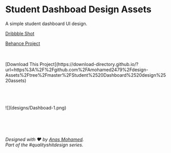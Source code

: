 # Student Dashboad Design Assets


A simple student dashboard UI design.



[Dribbble Shot](https://dribbble.com/shots/14057426-Student-Dashboard-Design) <br>

[Behance Project](https://www.behance.net/gallery/102819659/A-Student-Dashboard-Design?)

<br>
<br>
 [Download This Project](https://download-directory.github.io/?url=https%3A%2F%2Fgithub.com%2FAmohamed2479%2Fdesign-Assets%2Ftree%2Fmaster%2FStudent%2520Dashboard%2520design%2520assets)

<br>
<br>
<br>
<br>
<br>
![](designs/Dashboad-1.png)
<br>
<br>
<br>
<br>
<br>


*Designed with ♥ by [Anas Mohamed](https://dribbble.com/anas2479).<br> Part of the #qualityshitdesign series.*



